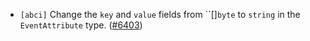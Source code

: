 - `[abci]` Change the `key` and `value` fields from
  ``[]`byte` to `string` in the `EventAttribute` type.
  ([\#6403](https://github.com/tendermint/tendermint/pull/6403))